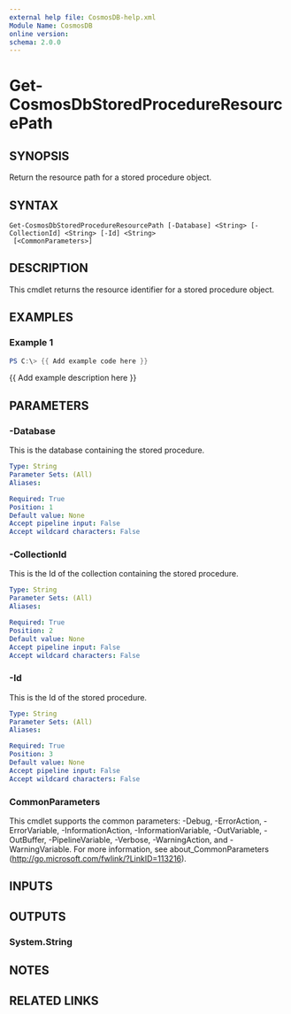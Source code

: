 ```yaml
---
external help file: CosmosDB-help.xml
Module Name: CosmosDB
online version:
schema: 2.0.0
---
```


# Get-CosmosDbStoredProcedureResourcePath

## SYNOPSIS
Return the resource path for a stored procedure object.

## SYNTAX

```
Get-CosmosDbStoredProcedureResourcePath [-Database] <String> [-CollectionId] <String> [-Id] <String>
 [<CommonParameters>]
```

## DESCRIPTION
This cmdlet returns the resource identifier for a
stored procedure object.

## EXAMPLES

### Example 1
```powershell
PS C:\> {{ Add example code here }}
```

{{ Add example description here }}

## PARAMETERS

### -Database
This is the database containing the stored procedure.

```yaml
Type: String
Parameter Sets: (All)
Aliases:

Required: True
Position: 1
Default value: None
Accept pipeline input: False
Accept wildcard characters: False
```

### -CollectionId
This is the Id of the collection containing the stored procedure.

```yaml
Type: String
Parameter Sets: (All)
Aliases:

Required: True
Position: 2
Default value: None
Accept pipeline input: False
Accept wildcard characters: False
```

### -Id
This is the Id of the stored procedure.

```yaml
Type: String
Parameter Sets: (All)
Aliases:

Required: True
Position: 3
Default value: None
Accept pipeline input: False
Accept wildcard characters: False
```

### CommonParameters
This cmdlet supports the common parameters: -Debug, -ErrorAction, -ErrorVariable, -InformationAction, -InformationVariable, -OutVariable, -OutBuffer, -PipelineVariable, -Verbose, -WarningAction, and -WarningVariable.
For more information, see about_CommonParameters (http://go.microsoft.com/fwlink/?LinkID=113216).

## INPUTS

## OUTPUTS

### System.String

## NOTES

## RELATED LINKS
